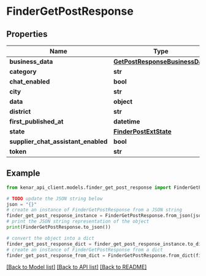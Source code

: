 # FinderGetPostResponse


## Properties

Name | Type | Description | Notes
------------ | ------------- | ------------- | -------------
**business_data** | [**GetPostResponseBusinessData**](GetPostResponseBusinessData.md) |  | [optional] 
**category** | **str** |  | [optional] 
**chat_enabled** | **bool** |  | [optional] 
**city** | **str** |  | [optional] 
**data** | **object** |  | [optional] 
**district** | **str** |  | [optional] 
**first_published_at** | **datetime** |  | [optional] 
**state** | [**FinderPostExtState**](FinderPostExtState.md) |  | [optional] 
**supplier_chat_assistant_enabled** | **bool** |  | [optional] 
**token** | **str** |  | [optional] 

## Example

```python
from kenar_api_client.models.finder_get_post_response import FinderGetPostResponse

# TODO update the JSON string below
json = "{}"
# create an instance of FinderGetPostResponse from a JSON string
finder_get_post_response_instance = FinderGetPostResponse.from_json(json)
# print the JSON string representation of the object
print(FinderGetPostResponse.to_json())

# convert the object into a dict
finder_get_post_response_dict = finder_get_post_response_instance.to_dict()
# create an instance of FinderGetPostResponse from a dict
finder_get_post_response_from_dict = FinderGetPostResponse.from_dict(finder_get_post_response_dict)
```
[[Back to Model list]](../README.md#documentation-for-models) [[Back to API list]](../README.md#documentation-for-api-endpoints) [[Back to README]](../README.md)


